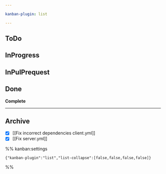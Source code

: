 ```yaml
---

kanban-plugin: list

---
```


## ToDo



## InProgress



## InPulPrequest



## Done

**Complete**


***

## Archive

- [x] [[Fix incorrect dependencies client.yml]]
- [x] [[Fix server.yml]]

%% kanban:settings
```
{"kanban-plugin":"list","list-collapse":[false,false,false,false]}
```
%%